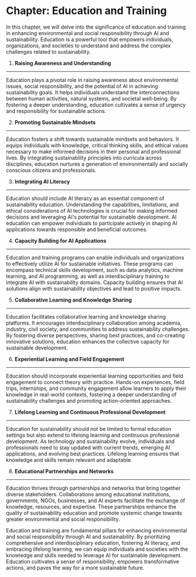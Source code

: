 Chapter: Education and Training
===============================

In this chapter, we will delve into the significance of education and training in enhancing environmental and social responsibility through AI and sustainability. Education is a powerful tool that empowers individuals, organizations, and societies to understand and address the complex challenges related to sustainability.

1. **Raising Awareness and Understanding**
------------------------------------------

Education plays a pivotal role in raising awareness about environmental issues, social responsibility, and the potential of AI in achieving sustainability goals. It helps individuals understand the interconnections between human activities, natural systems, and societal well-being. By fostering a deeper understanding, education cultivates a sense of urgency and responsibility for sustainable actions.

2. **Promoting Sustainable Mindsets**
-------------------------------------

Education fosters a shift towards sustainable mindsets and behaviors. It equips individuals with knowledge, critical thinking skills, and ethical values necessary to make informed decisions in their personal and professional lives. By integrating sustainability principles into curricula across disciplines, education nurtures a generation of environmentally and socially conscious citizens and professionals.

3. **Integrating AI Literacy**
------------------------------

Education should include AI literacy as an essential component of sustainability education. Understanding the capabilities, limitations, and ethical considerations of AI technologies is crucial for making informed decisions and leveraging AI's potential for sustainable development. AI education can empower individuals to participate actively in shaping AI applications towards responsible and beneficial outcomes.

4. **Capacity Building for AI Applications**
--------------------------------------------

Education and training programs can enable individuals and organizations to effectively utilize AI for sustainable initiatives. These programs can encompass technical skills development, such as data analytics, machine learning, and AI programming, as well as interdisciplinary training to integrate AI with sustainability domains. Capacity building ensures that AI solutions align with sustainability objectives and lead to positive impacts.

5. **Collaborative Learning and Knowledge Sharing**
---------------------------------------------------

Education facilitates collaborative learning and knowledge sharing platforms. It encourages interdisciplinary collaboration among academia, industry, civil society, and communities to address sustainability challenges. By fostering diverse perspectives, sharing best practices, and co-creating innovative solutions, education enhances the collective capacity for sustainable development.

6. **Experiential Learning and Field Engagement**
-------------------------------------------------

Education should incorporate experiential learning opportunities and field engagement to connect theory with practice. Hands-on experiences, field trips, internships, and community engagement allow learners to apply their knowledge in real-world contexts, fostering a deeper understanding of sustainability challenges and promoting action-oriented approaches.

7. **Lifelong Learning and Continuous Professional Development**
----------------------------------------------------------------

Education for sustainability should not be limited to formal education settings but also extend to lifelong learning and continuous professional development. As technology and sustainability evolve, individuals and professionals need to stay updated with current trends, emerging AI applications, and evolving best practices. Lifelong learning ensures that knowledge and skills remain relevant and adaptable.

8. **Educational Partnerships and Networks**
--------------------------------------------

Education thrives through partnerships and networks that bring together diverse stakeholders. Collaborations among educational institutions, governments, NGOs, businesses, and AI experts facilitate the exchange of knowledge, resources, and expertise. These partnerships enhance the quality of sustainability education and promote systemic change towards greater environmental and social responsibility.

Education and training are fundamental pillars for enhancing environmental and social responsibility through AI and sustainability. By prioritizing comprehensive and interdisciplinary education, fostering AI literacy, and embracing lifelong learning, we can equip individuals and societies with the knowledge and skills needed to leverage AI for sustainable development. Education cultivates a sense of responsibility, empowers transformative actions, and paves the way for a more sustainable future.
